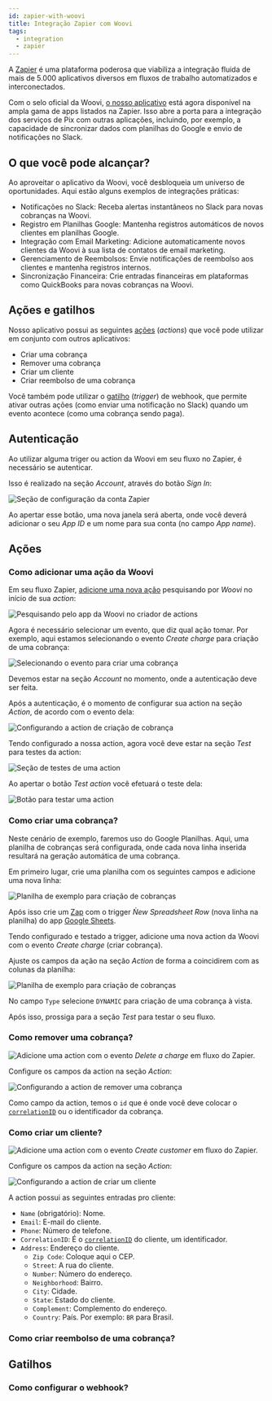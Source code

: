 ```yaml
---
id: zapier-with-woovi
title: Integração Zapier com Woovi
tags:
  - integration
  - zapier
---
```


A [Zapier](https://zapier.com) é uma plataforma poderosa que viabiliza a integração fluida de mais de 5.000 aplicativos diversos em fluxos de trabalho automatizados e interconectados.

Com o selo oficial da Woovi, [o nosso aplicativo](https://zapier.com/apps/woovi/integrations) está agora disponível na ampla gama de apps listados na Zapier. Isso abre a porta para a integração dos serviços de Pix com outras aplicações, incluindo, por exemplo, a capacidade de sincronizar dados com planilhas do Google e envio de notificações no Slack.

## O que você pode alcançar?

Ao aproveitar o aplicativo da Woovi, você desbloqueia um universo de oportunidades. Aqui estão alguns exemplos de integrações práticas:

- Notificações no Slack: Receba alertas instantâneos no Slack para novas cobranças na Woovi.
- Registro em Planilhas Google: Mantenha registros automáticos de novos clientes em planilhas Google.
- Integração com Email Marketing: Adicione automaticamente novos clientes da Woovi à sua lista de contatos de email marketing.
- Gerenciamento de Reembolsos: Envie notificações de reembolso aos clientes e mantenha registros internos.
- Sincronização Financeira: Crie entradas financeiras em plataformas como QuickBooks para novas cobranças na Woovi.

## Ações e gatilhos

Nosso aplicativo possui as seguintes [ações](https://help.zapier.com/hc/en-us/articles/8496257774221-Set-up-your-Zap-action) (_actions_) que você pode utilizar em conjunto com outros aplicativos:

- Criar uma cobrança
- Remover uma cobrança
- Criar um cliente
- Criar reembolso de uma cobrança

Você também pode utilizar o [gatilho](https://help.zapier.com/hc/en-us/articles/8496244568589-Types-of-triggers-in-Zaps) (_trigger_) de webhook, que permite ativar outras ações (como enviar uma notificação no Slack) quando um evento acontece (como uma cobrança sendo paga).

## Autenticação

Ao utilizar alguma triger ou action da Woovi em seu fluxo no Zapier, é necessário se autenticar.

Isso é realizado na seção _Account_, através do botão _Sign In_:

![Seção de configuração da conta Zapier](./__assets__/zapier-setup-account-section.png)

Ao apertar esse botão, uma nova janela será aberta, onde você deverá adicionar o seu _App ID_ e um nome para sua conta (no campo _App name_).

## Ações

### Como adicionar uma ação da Woovi

Em seu fluxo Zapier, [adicione uma nova ação](https://help.zapier.com/hc/en-us/articles/8496257774221-Set-up-your-Zap-action) pesquisando por _Woovi_ no início de sua _action_:

![Pesquisando pelo app da Woovi no criador de actions](./__assets__/zapier-action-searching-woovi.png)

Agora é necessário selecionar um evento, que diz qual ação tomar. Por exemplo, aqui estamos selecionando o evento _Create charge_ para criação de uma cobrança:

![Selecionando o evento para criar uma cobrança](./__assets__/zapier-action-selecting-create-charge-event.png)

Devemos estar na seção _Account_ no momento, onde a autenticação deve ser feita.

Após a autenticação, é o momento de configurar sua action na seção _Action_, de acordo com o evento dela:

![Configurando a action de criação de cobrança](./__assets__/zapier-create-charge-configuration.png)

Tendo configurado a nossa action, agora você deve estar na seção _Test_ para testes da action:

![Seção de testes de uma action](./__assets__/zapier-testing-action.png)

Ao apertar o botão _Test action_ você efetuará o teste dela:

![Botão para testar uma action](./__assets__/zapier-test-action-button.png)

### Como criar uma cobrança?
Neste cenário de exemplo, faremos uso do Google Planilhas. Aqui, uma planilha de cobranças será configurada, onde cada nova linha inserida resultará na geração automática de uma cobrança.

Em primeiro lugar, crie uma planilha com os seguintes campos e adicione uma nova linha:

![Planilha de exemplo para criação de cobranças](./__assets__/zapier-create-charge-spreadsheet.png)

Após isso crie um [Zap](https://help.zapier.com/hc/en-us/articles/8496309697421-Create-Zaps) com o trigger _Ǹew Spreadsheet Row_ (nova linha na planilha) do app [Google Sheets](https://www.google.com/sheets/about/).

Tendo configurado e testado a trigger, adicione uma nova action da Woovi com o evento _Create charge_ (criar cobrança).

Ajuste os campos da ação na seção _Action_ de forma a coincidirem com as colunas da planilha:

![Planilha de exemplo para criação de cobranças](./__assets__/zapier-create-charge-configuration.png)

No campo `Type` selecione `DYNAMIC` para criação de uma cobrança à vista.

Após isso, prossiga para a seção _Test_ para testar o seu fluxo.

### Como remover uma cobrança?

![Adicione uma action](#como-adicionar-uma-ação-da-woovi) com o evento _Delete a charge_ em fluxo do Zapier.

Configure os campos da action na seção _Action_:

![Configurando a action de remover uma cobrança](./__assets__/zapier-remove-charge-action-configuration.png)

Como campo da action, temos o `id` que é onde você deve colocar o [`correlationID`](../concepts/correlation-id) ou o identificador da cobrança.

### Como criar um cliente?

![Adicione uma action](#como-adicionar-uma-ação-da-woovi) com o evento _Create customer_ em fluxo do Zapier.

Configure os campos da action na seção _Action_:

![Configurando a action de criar um cliente](./__assets__/zapier-create-customer-action-configuration.png)

A action possui as seguintes entradas pro cliente:
- `Name` (obrigatório): Nome.
- `Email`: E-mail do cliente.
- `Phone`: Número de telefone.
- `CorrelationID`: É o [`correlationID`](../concepts/correlation-id) do cliente, um identificador.
- `Address`: Endereço do cliente.
  - `Zip Code`: Coloque aqui o CEP.
  - `Street`: A rua do cliente.
  - `Number`: Número do endereço.
  - `Neighborhood`: Bairro.
  - `City`: Cidade.
  - `State`: Estado do cliente.
  - `Complement`: Complemento do endereço.
  - `Country`: País. Por exemplo: `BR` para Brasil.

### Como criar reembolso de uma cobrança?



## Gatilhos
### Como configurar o webhook?